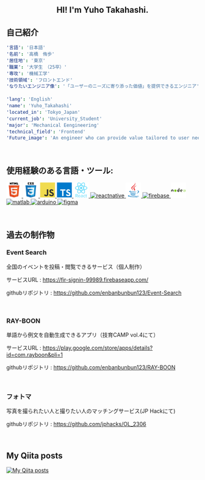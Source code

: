 <h2 align="center">HI! I'm Yuho Takahashi.</h2>
<p align="left">
</p>

## 自己紹介
```yaml
'言語': '日本語'
'名前': '高橋　侑歩'
'居住地': '東京'
'職業': '大学生　（25卒）'
'専攻': '機械工学'
'技術領域': 'フロントエンド'
'なりたいエンジニア像': '「ユーザーのニーズに寄り添った価値」を提供できるエンジニア'

'lang': 'English'
'name': 'Yuho_Takahashi'
'located_in': 'Tokyo_Japan'
'current_job': 'University_Student'
'major': 'Mechanical Eengineering'
'technical_field': 'Frontend'
'Future_image': 'An engineer who can provide value tailored to user needs'
```

<br />

## 使用経験のある言語・ツール:
<p align="left">  
  <a href="https://www.w3.org/html/" target="_blank" rel="noreferrer"> <img src="https://raw.githubusercontent.com/devicons/devicon/master/icons/html5/html5-original-wordmark.svg" alt="html5" width="40" height="40"/> </a> 
  <a href="https://www.w3schools.com/css/" target="_blank" rel="noreferrer"> <img src="https://raw.githubusercontent.com/devicons/devicon/master/icons/css3/css3-original-wordmark.svg" alt="css3" width="40" height="40"/> </a> 
  <a href="https://developer.mozilla.org/en-US/docs/Web/JavaScript" target="_blank" rel="noreferrer"> <img src="https://raw.githubusercontent.com/devicons/devicon/master/icons/javascript/javascript-original.svg" alt="javascript" width="40" height="40"/> </a>
  <a href="https://www.typescriptlang.org/" target="_blank" rel="noreferrer"> <img src="https://raw.githubusercontent.com/devicons/devicon/master/icons/typescript/typescript-original.svg" alt="typescript" width="40" height="40"/> </a> 
  <a href="https://reactjs.org/" target="_blank" rel="noreferrer"> <img src="https://raw.githubusercontent.com/devicons/devicon/master/icons/react/react-original-wordmark.svg" alt="react" width="40" height="40"/> </a> 
  <a href="https://reactnative.dev/" target="_blank" rel="noreferrer"> <img src="https://reactnative.dev/img/header_logo.svg" alt="reactnative" width="40" height="40"/> </a>
  <a href="https://www.java.com" target="_blank" rel="noreferrer"> <img src="https://raw.githubusercontent.com/devicons/devicon/master/icons/java/java-original.svg" alt="java" width="40" height="40"/> </a>  
  <a href="https://firebase.google.com/" target="_blank" rel="noreferrer"> <img src="https://www.vectorlogo.zone/logos/firebase/firebase-icon.svg" alt="firebase" width="40" height="40"/> </a> 
  <a href="https://nodejs.org" target="_blank" rel="noreferrer"> <img src="https://raw.githubusercontent.com/devicons/devicon/master/icons/nodejs/nodejs-original-wordmark.svg" alt="nodejs" width="40" height="40"/> </a> 
  <a href="https://www.mathworks.com/" target="_blank" rel="noreferrer"> <img src="https://upload.wikimedia.org/wikipedia/commons/2/21/Matlab_Logo.png" alt="matlab" width="40" height="40"/> </a>
  <a href="https://www.arduino.cc/" target="_blank" rel="noreferrer"> <img src="https://cdn.worldvectorlogo.com/logos/arduino-1.svg" alt="arduino" width="40" height="40"/> </a>
  <a href="https://www.figma.com/" target="_blank" rel="noreferrer"> <img src="https://www.vectorlogo.zone/logos/figma/figma-icon.svg" alt="figma" width="40" height="40"/> </a> 
</p>

<br />

## 過去の制作物
### __Event Search__
全国のイベントを投稿・閲覧できるサービス（個人制作）

サービスURL : https://fir-signin-99989.firebaseapp.com/

githubリポジトリ : https://github.com/enbanbunbun123/Event-Search

<br />

### __RAY-BOON__
単語から例文を自動生成できるアプリ（技育CAMP vol.4にて）

サービスURL : https://play.google.com/store/apps/details?id=com.rayboon&pli=1

githubリポジトリ : https://github.com/enbanbunbun123/RAY-BOON

<br />

### __フォトマ__
写真を撮られたい人と撮りたい人のマッチングサービス(JP Hackにて)

githubリポジトリ : https://github.com/jphacks/OL_2306

<br />

## My Qiita posts
[![My Qiita posts](https://qiita-badge.apiapi.app/s/enbanbunbun123/posts.svg)](http://qiita.com/enbanbunbun123)
